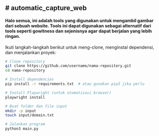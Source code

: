 <h2># automatic_capture_web</h2>
<h4>Halo semua, ini adalah tools yang digunakan untuk mengambil gambar dari sebuah website.
Tools ini dapat digunakan sebagai alternatif dari tools seperti gowitness dan sejenisnya agar dapat berjalan yang lebih ringan.</h4>
Ikuti langkah-langkah berikut untuk meng-clone, menginstal dependensi, dan menjalankan proyek:

```bash
# Clone repository
git clone https://github.com/username/nama-repository.git
cd nama-repository

# Install dependencies
pip install -r requirements.txt  # atau gunakan pip3 jika perlu

# Install Playwright (untuk otomatisasi browser)
playwright install

# Buat folder dan file input
mkdir -p input
touch input/domain.txt

# Jalankan program
python3 main.py
